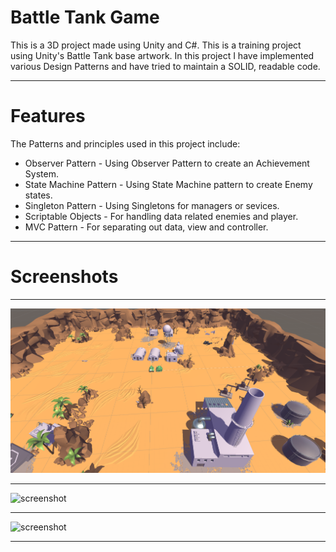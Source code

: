 # Battle Tank Game
This is a 3D project made using Unity and C#.
This is a training project using Unity's Battle Tank base artwork. In this project I have implemented various Design Patterns and have tried to maintain a SOLID, readable code.
___
# Features
The Patterns and principles used in this project include:
* Observer Pattern - Using Observer Pattern to create an Achievement System.
* State Machine Pattern - Using State Machine pattern to create Enemy states.
* Singleton Pattern - Using Singletons for managers or sevices.
* Scriptable Objects - For handling data related enemies and player. 
* MVC Pattern - For separating out data, view and controller.
___
# Screenshots
___
![screenshot](/ScreenShots/Tank1.png)
___
![screenshot](/ScreenShots/2.jpg)
___
![screenshot](/ScreenShots/3.jpg)
___


